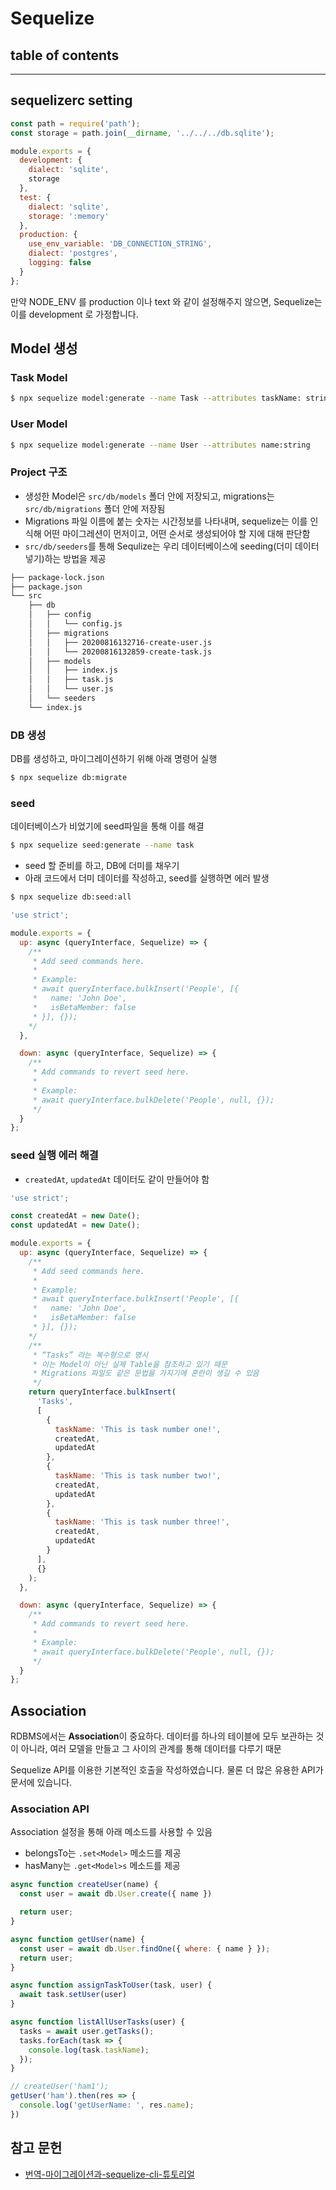# Sequelize

## table of contents


---

## sequelizerc setting

```js
const path = require('path');
const storage = path.join(__dirname, '../../../db.sqlite');

module.exports = {
  development: {
    dialect: 'sqlite',
    storage
  },
  test: {
    dialect: 'sqlite',
    storage: ':memory'
  },
  production: {
    use_env_variable: 'DB_CONNECTION_STRING',
    dialect: 'postgres',
    logging: false
  }
};
```


만약 NODE_ENV 를 production 이나 text 와 같이 설정해주지 않으면, Sequelize는 이를 development 로 가정합니다.


## Model 생성

### Task Model

```bash
$ npx sequelize model:generate --name Task --attributes taskName: string
```

### User Model

```bash
$ npx sequelize model:generate --name User --attributes name:string
```

### Project 구조
- 생성한 Model은 `src/db/models` 폴더 안에 저장되고, migrations는 `src/db/migrations` 폴더 안에 저장됨
- Migrations 파일 이름에 붙는 숫자는 시간정보를 나타내며, sequelize는 이를 인식해 어떤 마이그레션이 먼저이고, 어떤 순서로 생성되어야 할 지에 대해 판단함
- `src/db/seeders`를 통해 Sequlize는 우리 데이터베이스에 seeding(더미 데이터 넣기)하는 방법을 제공

```bash
├── package-lock.json
├── package.json
└── src
    ├── db
    │   ├── config
    │   │   └── config.js
    │   ├── migrations
    │   │   ├── 20200816132716-create-user.js
    │   │   └── 20200816132859-create-task.js
    │   ├── models
    │   │   ├── index.js
    │   │   ├── task.js
    │   │   └── user.js
    │   └── seeders
    └── index.js
```

### DB 생성
DB를 생성하고, 마이그레이션하기 위해 아래 명령어 실행

```bash
$ npx sequelize db:migrate
```

### seed
데이터베이스가 비었기에 seed파일을 통해 이를 해결

```bash
$ npx sequelize seed:generate --name task
```

- seed 할 준비를 하고, DB에 더미를 채우기
- 아래 코드에서 더미 데이터를 작성하고, seed를 실행하면 에러 발생

```bash
$ npx sequelize db:seed:all
```

```js
'use strict';

module.exports = {
  up: async (queryInterface, Sequelize) => {
    /**
     * Add seed commands here.
     *
     * Example:
     * await queryInterface.bulkInsert('People', [{
     *   name: 'John Doe',
     *   isBetaMember: false
     * }], {});
    */
  },

  down: async (queryInterface, Sequelize) => {
    /**
     * Add commands to revert seed here.
     *
     * Example:
     * await queryInterface.bulkDelete('People', null, {});
     */
  }
};
```

### seed 실행 에러 해결
- `createdAt`, `updatedAt` 데이터도 같이 만들어야 함

```js
'use strict';

const createdAt = new Date();
const updatedAt = new Date();

module.exports = {
  up: async (queryInterface, Sequelize) => {
    /**
     * Add seed commands here.
     *
     * Example:
     * await queryInterface.bulkInsert('People', [{
     *   name: 'John Doe',
     *   isBetaMember: false
     * }], {});
    */
    /**
     * “Tasks” 라는 복수형으로 명시
     * 이는 Model이 아닌 실제 Table을 참조하고 있기 때문 
     * Migrations 파일도 같은 문법을 가지기에 혼란이 생길 수 있음
     */
    return queryInterface.bulkInsert(
      'Tasks',
      [
        {
          taskName: 'This is task number one!',
          createdAt,
          updatedAt
        },
        {
          taskName: 'This is task number two!',
          createdAt,
          updatedAt
        },
        {
          taskName: 'This is task number three!',
          createdAt,
          updatedAt
        }
      ],
      {}
    );
  },

  down: async (queryInterface, Sequelize) => {
    /**
     * Add commands to revert seed here.
     *
     * Example:
     * await queryInterface.bulkDelete('People', null, {});
     */
  }
};
```


## Association
RDBMS에서는 **Association**이 중요하다. 데이터를 하나의 테이블에 모두 보관하는 것이 아니라, 여러 모델을 만들고 그 사이의 관계를 통해 데이터를 다루기 때문

Sequelize API를 이용한 기본적인 호출을 작성하였습니다. 물론 더 많은 유용한 API가 문서에 있습니다.

### Association API
Association 설정을 통해 아래 메소드를 사용할 수 있음
- belongsTo는 `.set<Model>` 메소드를 제공
- hasMany는 `.get<Model>s` 메소드를 제공

```js
async function createUser(name) {
  const user = await db.User.create({ name })

  return user;
}

async function getUser(name) {
  const user = await db.User.findOne({ where: { name } });
  return user;
}

async function assignTaskToUser(task, user) {
  await task.setUser(user)
}

async function listAllUserTasks(user) {
  tasks = await user.getTasks();
  tasks.forEach(task => {
    console.log(task.taskName);
  });
}

// createUser('ham1');
getUser('ham').then(res => {
  console.log('getUserName: ', res.name);
})
```


## 참고 문헌

- [번역-마이그레이션과-sequelize-cli-튜토리얼](https://medium.com/graphql-seoul/%EB%B2%88%EC%97%AD-%EB%A7%88%EC%9D%B4%EA%B7%B8%EB%A0%88%EC%9D%B4%EC%85%98%EA%B3%BC-sequelize-cli-%ED%8A%9C%ED%86%A0%EB%A6%AC%EC%96%BC-3926c0a9eae6)
